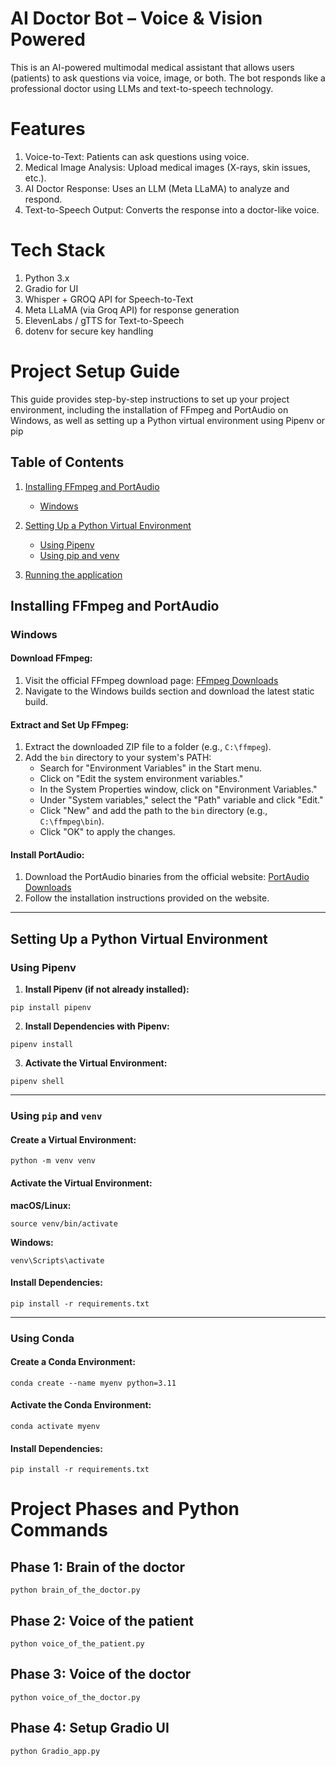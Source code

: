 # AI Doctor Bot – Voice & Vision Powered
This is an AI-powered multimodal medical assistant that allows users (patients) to ask questions via voice, image, or both. The bot responds like a professional doctor using LLMs and text-to-speech technology.

# Features
1. Voice-to-Text: Patients can ask questions using voice.
2. Medical Image Analysis: Upload medical images (X-rays, skin issues, etc.).
3. AI Doctor Response: Uses an LLM (Meta LLaMA) to analyze and respond.
4. Text-to-Speech Output: Converts the response into a doctor-like voice.

# Tech Stack
1. Python 3.x
2. Gradio for UI
4. Whisper + GROQ API for Speech-to-Text
5. Meta LLaMA (via Groq API) for response generation
6. ElevenLabs / gTTS for Text-to-Speech
7. dotenv for secure key handling


# Project Setup Guide

This guide provides step-by-step instructions to set up your project environment, including the installation of FFmpeg and PortAudio on Windows, as well as setting up a Python virtual environment using Pipenv or pip

## Table of Contents

1. [Installing FFmpeg and PortAudio](#installing-ffmpeg-and-portaudio)
   - [Windows](#windows)
2. [Setting Up a Python Virtual Environment](#setting-up-a-python-virtual-environment)
   - [Using Pipenv](#using-pipenv)
   - [Using pip and venv](#using-pip-and-venv)
   
3. [Running the application](#project-phases-and-python-commands)

## Installing FFmpeg and PortAudio

### Windows

#### Download FFmpeg:
1. Visit the official FFmpeg download page: [FFmpeg Downloads](https://ffmpeg.org/download.html)
2. Navigate to the Windows builds section and download the latest static build.

#### Extract and Set Up FFmpeg:
1. Extract the downloaded ZIP file to a folder (e.g., `C:\ffmpeg`).
2. Add the `bin` directory to your system's PATH:
   - Search for "Environment Variables" in the Start menu.
   - Click on "Edit the system environment variables."
   - In the System Properties window, click on "Environment Variables."
   - Under "System variables," select the "Path" variable and click "Edit."
   - Click "New" and add the path to the `bin` directory (e.g., `C:\ffmpeg\bin`).
   - Click "OK" to apply the changes.

#### Install PortAudio:
1. Download the PortAudio binaries from the official website: [PortAudio Downloads](http://www.portaudio.com/download.html)
2. Follow the installation instructions provided on the website.

---

## Setting Up a Python Virtual Environment

### Using Pipenv
1. **Install Pipenv (if not already installed):**  
```
pip install pipenv
```

2. **Install Dependencies with Pipenv:** 

```
pipenv install
```

3. **Activate the Virtual Environment:** 

```
pipenv shell
```

---

### Using `pip` and `venv`
#### Create a Virtual Environment:
```
python -m venv venv
```

#### Activate the Virtual Environment:
**macOS/Linux:**
```
source venv/bin/activate
```

**Windows:**
```
venv\Scripts\activate
```

#### Install Dependencies:
```
pip install -r requirements.txt
```

---

### Using Conda
#### Create a Conda Environment:
```
conda create --name myenv python=3.11
```

#### Activate the Conda Environment:
```
conda activate myenv
```

#### Install Dependencies:
```
pip install -r requirements.txt
```


# Project Phases and Python Commands

## Phase 1: Brain of the doctor
```
python brain_of_the_doctor.py
```

## Phase 2: Voice of the patient
```
python voice_of_the_patient.py
```

## Phase 3: Voice of the doctor
```
python voice_of_the_doctor.py
```

## Phase 4: Setup Gradio UI
```
python Gradio_app.py
```
